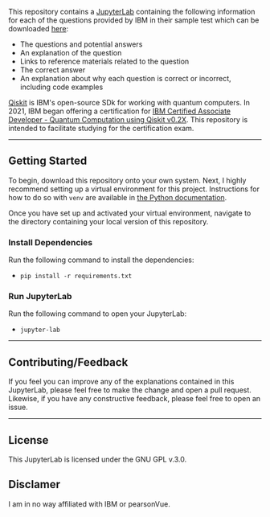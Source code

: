 This repository contains a [JupyterLab](https://jupyter.org) containing the following information for each of the questions provided by IBM in their sample test which can be downloaded [here](https://www.ibm.com/training/certification/C0010300):
* The questions and potential answers
* An explanation of the question
* Links to reference materials related to the question
* The correct answer
* An explanation about why each question is correct or incorrect, including code examples

[Qiskit](https://qiskit.org/) is IBM's open-source SDk for working with quantum computers.
In 2021, IBM began offering a certification for [IBM Certified Associate Developer - Quantum Computation using Qiskit v0.2X](https://www.ibm.com/training/certification/C0010300).
This repository is intended to facilitate studying for the certification exam.

<hr>

## Getting Started
To begin, download this repository onto your own system.
Next, I highly recommend setting up a virtual environment for this project.
Instructions for how to do so with `venv` are available in [the Python documentation](https://docs.python.org/3/library/venv.html).

Once you have set up and activated your virtual environment, navigate to the directory containing your local version of this repository.

### Install Dependencies
Run the following command to install the dependencies:
* `pip install -r requirements.txt`

### Run JupyterLab
Run the following command to open your JupyterLab:
* `jupyter-lab`

<hr>

## Contributing/Feedback
If you feel you can improve any of the explanations contained in this JupyterLab, please feel free to make the change and open a pull request.
Likewise, if you have any constructive feedback, please feel free to open an issue.

<hr>

## License
This JupyterLab is licensed under the GNU GPL v.3.0. 

## Disclamer
I am in no way affiliated with IBM or pearsonVue.